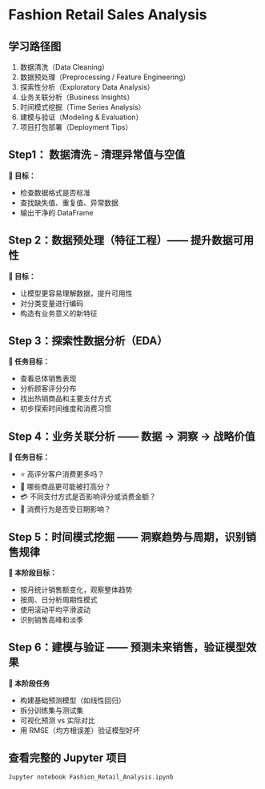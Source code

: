 # Fashion Retail Sales Analysis

## 学习路径图

1. 数据清洗（Data Cleaning）
2. 数据预处理（Preprocessing / Feature Engineering）
3. 探索性分析（Exploratory Data Analysis）
4. 业务关联分析（Business Insights）
5. 时间模式挖掘（Time Series Analysis）
6. 建模与验证（Modeling & Evaluation）
7. 项目打包部署（Deployment Tips）

## Step1： 数据清洗 - 清理异常值与空值

**🎯 目标：**

- 检查数据格式是否标准
- 查找缺失值、重复值、异常数据
- 输出干净的 DataFrame

## Step 2：数据预处理（特征工程）—— 提升数据可用性

**🎯 目标：**

- 让模型更容易理解数据，提升可用性
- 对分类变量进行编码
- 构造有业务意义的新特征

## Step 3：探索性数据分析（EDA）

**🧭 任务目标：**

- 查看总体销售表现
- 分析顾客评分分布
- 找出热销商品和主要支付方式
- 初步探索时间维度和消费习惯

## Step 4：业务关联分析 —— 数据 → 洞察 → 战略价值

**🧭 任务目标：**

- ⭐ 高评分客户消费更多吗？
- 👕 哪些商品更可能被打高分？
- 💳 不同支付方式是否影响评分或消费金额？
- 📅 消费行为是否受日期影响？

## Step 5：时间模式挖掘 —— 洞察趋势与周期，识别销售规律

**🧭 本阶段目标：**

- 按月统计销售额变化，观察整体趋势
- 按周、日分析周期性模式
- 使用滚动平均平滑波动
- 识别销售高峰和淡季

## Step 6：建模与验证 —— 预测未来销售，验证模型效果

**🧭 本阶段任务**

- 构建基础预测模型（如线性回归）
- 拆分训练集与测试集
- 可视化预测 vs 实际对比
- 用 RMSE（均方根误差）验证模型好坏

## 查看完整的 Jupyter 项目

`Jupyter notebook Fashion_Retail_Analysis.ipynb`
